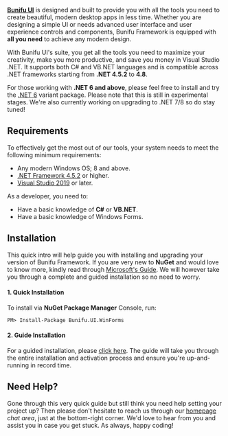 **[Bunifu UI](https://bunifuframework.com)** is designed and built to provide you with all the tools you need to create beautiful, modern desktop apps in less time. Whether you are designing a simple UI or needs advanced user interface  and user experience controls and components, Bunifu Framework is  equipped with **all you need** to achieve any modern design.

With Bunifu UI's suite, you get all the tools you need to maximize your creativity, make you more productive, and save you money in Visual Studio .NET. It supports both C# and VB.NET languages and is compatible across .NET frameworks starting from **.NET 4.5.2** to **4.8**.

For those working with **.NET 6 and above**, please feel free to install and try the [.NET 6](https://www.nuget.org/packages/Bunifu.UI.WinForms.NetCore) variant package. Please note that this is still in experimental stages. We're also currently working on upgrading to .NET 7/8 so do stay tuned!

## Requirements

To effectively get the most out of our tools, your system needs to meet the following minimum requirements:

* Any modern Windows OS; 8 and above.
* [.NET Framework 4.5.2](https://www.microsoft.com/en-us/download/details.aspx?id=42642) or higher.
* [Visual Studio 2019](https://visualstudio.microsoft.com/vs/) or later.

As a developer, you need to:

* Have a basic knowledge of **C#** or **VB.NET**.
* Have a basic knowledge of Windows Forms.

## Installation

This quick intro will help guide you with installing and upgrading your version of Bunifu Framework. If you are very new to **NuGet** and would love to know more, kindly read through [Microsoft's Guide](https://docs.microsoft.com/en-us/nuget/quickstart/install-and-use-a-package-in-visual-studio). We will however take you through a complete and guided installation so no need to worry.

#### 1. Quick Installation

To install via **NuGet Package Manager** Console, run:

`PM> Install-Package Bunifu.UI.WinForms`

#### 2. Guide Installation

For a guided installation, please [click here](https://docs2.bunifuframework.com/docs/getting-started/install#2.-guided-installation). The guide will take you through the entire installation and activation process and ensure you're up-and-running in record time.

## Need Help?

Gone through this very quick guide but still think you need help setting your project up? Then please don't hesitate to reach us through our [homepage](https://bunifuframework.com/) *chat area*, just at the bottom-right corner. We'd love to hear from you and assist you in case you get stuck. As always, happy coding!

